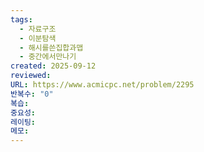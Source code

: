 ```yaml
---
tags:
  - 자료구조
  - 이분탐색
  - 해시를쓴집합과맵
  - 중간에서만나기
created: 2025-09-12
reviewed:
URL: https://www.acmicpc.net/problem/2295
반복수: "0"
복습:
중요성:
레이팅:
메모:
---
```

